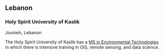 ## Lebanon

### Holy Spirit University of Kaslik

Jounieh, Lebanon

The Holy Spirit University of Kaslik has a [MS in Environmental Technologies](https://www.usek.edu.lb/faculty-of-arts-and-sciences/chemistry-and-biochemistry-department/master-of-science-in-environmental-technologies?t=2) in which there is intensive training in GIS, remote sensing, and data science.
